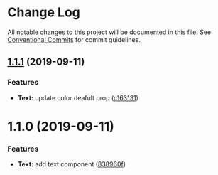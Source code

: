# Change Log

All notable changes to this project will be documented in this file.
See [Conventional Commits](https://conventionalcommits.org) for commit guidelines.

## [1.1.1](https://github.com/karthikbalajikb/KB-TechSpace-Component-Library/compare/@kb-techspace-org/text@1.1.0...@kb-techspace-org/text@1.1.1) (2019-09-11)

### Features

- **Text:** update color deafult prop ([c163131](https://github.com/karthikbalajikb/KB-TechSpace-Component-Library/commit/c163131))

# 1.1.0 (2019-09-11)

### Features

- **Text:** add text component ([838960f](https://github.com/karthikbalajikb/KB-TechSpace-Component-Library/commit/838960f))
